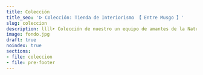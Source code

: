 ```yaml
---
title: Colección
title_seo: 'ᐅ Colección: Tienda de Interiorismo 【 Entre Musgo 】'
slug: coleccion
description: llll➤ Colección de nuestro un equipo de amantes de la Naturaleza ☝ Tienda Especializada en Diseño de Interiores, Jardines Verticales y Paisajismo.
image: fondo.jpg
draft: true
noindex: true
sections:
- file: coleccion
- file: pre-footer
---
```

